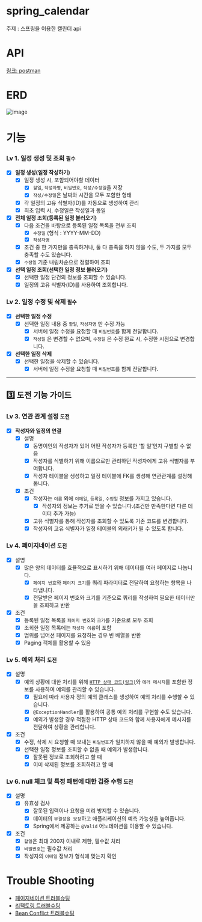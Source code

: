 # spring_calendar

주제 : 스프링을 이용한 캘린더 api

# API
[링크: postman](https://documenter.getpostman.com/view/18429295/2sAY4xAMVN)
# ERD
![image](https://github.com/user-attachments/assets/b7b044cf-019c-4e63-9a28-37ddb222f53e)

# 기능
### Lv 1. 일정 생성 및 조회  `필수`

- [x]  **일정 생성(일정 작성하기)**
    - [x]  일정 생성 시, 포함되어야할 데이터
        - [x]  `할일`, `작성자명`, `비밀번호`, `작성/수정일`을 저장
        - [x]  `작성/수정일`은 날짜와 시간을 모두 포함한 형태
    - [x]  각 일정의 고유 식별자(ID)를 자동으로 생성하여 관리
    - [x]  최초 입력 시, 수정일은 작성일과 동일
- [x]  **전체 일정 조회(등록된 일정 불러오기)**
    - [x]  다음 조건을 바탕으로 등록된 일정 목록을 전부 조회
        - [x]  `수정일` (형식 : YYYY-MM-DD)
        - [x]  `작성자명`
    - [x]  조건 중 한 가지만을 충족하거나, 둘 다 충족을 하지 않을 수도, 두 가지를 모두 충족할 수도 있습니다.
    - [x]  `수정일` 기준 내림차순으로 정렬하여 조회
- [x]  **선택 일정 조회(선택한 일정 정보 불러오기)**
    - [x]  선택한 일정 단건의 정보를 조회할 수 있습니다.
    - [x]  일정의 고유 식별자(ID)를 사용하여 조회합니다.

### Lv 2. 일정 수정 및 삭제  `필수`

- [x]  **선택한 일정 수정**
    - [x]  선택한 일정 내용 중 `할일`, `작성자명` 만 수정 가능
        - [x]  서버에 일정 수정을 요청할 때 `비밀번호`를 함께 전달합니다.
        - [x]  `작성일` 은 변경할 수 없으며, `수정일` 은 수정 완료 시, 수정한 시점으로 변경합니다.
- [x]  **선택한 일정 삭제**
    - [x]  선택한 일정을 삭제할 수 있습니다.
        - [x]  서버에 일정 수정을 요청할 때 `비밀번호`를 함께 전달합니다.

---

## 3️⃣ 도전 기능 가이드

### Lv 3. 연관 관계 설정  `도전`

- [x]  **작성자와 일정의 연결**
    - [x]  설명
        - [x]  동명이인의 작성자가 있어 어떤 작성자가 등록한 ‘할 일’인지 구별할 수 없음
        - [x]  작성자를 식별하기 위해 이름으로만 관리하던 작성자에게 고유 식별자를 부여합니다.
        - [x]  작성자 테이블을 생성하고 일정 테이블에 FK를 생성해 연관관계를 설정해 봅니다.
    - [x]  조건
        - [x]  작성자는 `이름` 외에 `이메일`, `등록일`, `수정일` 정보를 가지고 있습니다.
            - [x]  작성자의 정보는 추가로 받을 수 있습니다.(조건만 만족한다면 다른 데이터 추가 가능)
        - [x]  고유 식별자를 통해 작성자를 조회할 수 있도록 기존 코드를 변경합니다.
        - [x]  작성자의 고유 식별자가 일정 테이블의 외래키가 될 수 있도록 합니다.

### Lv 4. 페이지네이션  `도전`

- [x]  설명
    - [x]  많은 양의 데이터를 효율적으로 표시하기 위해 데이터를 여러 페이지로 나눕니다.
        - [x]  `페이지 번호`와 `페이지 크기`를 쿼리 파라미터로 전달하여 요청하는 항목을 나타냅니다.
        - [x]  전달받은 페이지 번호와 크기를 기준으로 쿼리를 작성하여 필요한 데이터만을 조회하고 반환
- [x]  조건
    - [x]  등록된 일정 목록을 `페이지 번호`와 `크기`를 기준으로 모두 조회
    - [x]  조회한 일정 목록에는 `작성자 이름`이 포함
    - [x]  범위를 넘어선 페이지를 요청하는 경우 빈 배열을 반환
    - [x]  Paging 객체를 활용할 수 있음

### Lv 5. 예외 처리  `도전`

- [x]  설명
    - [x]  예외 상황에 대한 처리를 위해 [`HTTP 상태 코드(링크)`](https://developer.mozilla.org/ko/docs/Web/HTTP/Status)와 `에러 메시지`를 포함한 정보를 사용하여 예외를 관리할 수 있습니다.
        - [x]  필요에 따라 사용자 정의 예외 클래스를 생성하여 예외 처리를 수행할 수 있습니다.
        - [x]  `@ExceptionHandler`를 활용하여 공통 예외 처리를 구현할 수도 있습니다.
        - [x]  예외가 발생할 경우 적절한 HTTP 상태 코드와 함께 사용자에게 메시지를 전달하여 상황을 관리합니다.
- [x]  조건
    - [x]  수정, 삭제 시 요청할 때 보내는 `비밀번호`가 일치하지 않을 때 예외가 발생합니다.
    - [x]  선택한 일정 정보를 조회할 수 없을 때 예외가 발생합니다.
        - [x]  잘못된 정보로 조회하려고 할 때
        - [x]  이미 삭제된 정보를 조회하려고 할 때

### Lv 6. null 체크 및 특정 패턴에 대한 검증 수행  `도전`

- [x]  설명
    - [x]  유효성 검사
        - [x]  잘못된 입력이나 요청을 미리 방지할 수 있습니다.
        - [x]  데이터의 `무결성을 보장`하고 애플리케이션의 예측 가능성을 높여줍니다.
        - [x]  Spring에서 제공하는 `@Valid` 어노테이션을 이용할 수 있습니다.
- [x]  조건
    - [x]  `할일`은 최대 200자 이내로 제한, 필수값 처리
    - [x]  `비밀번호`는 필수값 처리
    - [x]  작성자의 `이메일` 정보가 형식에 맞는지 확인

# Trouble Shooting
- [페이지네이션 트러블슈팅](https://velog.io/@alsqja2626/Trouble-Shooting-Spring-JDBC-%ED%8E%98%EC%9D%B4%EC%A7%80%EB%84%A4%EC%9D%B4%EC%85%98)
- [리팩토링 트러블슈팅](https://velog.io/@alsqja2626/Trouble-Shooting-%ED%9A%A8%EC%9C%A8%EA%B3%BC-%EA%B0%80%EB%8F%85%EC%84%B1%EC%9D%84-%EC%9C%84%ED%95%9C-%EB%A6%AC%ED%8E%99%ED%86%A0%EB%A7%81)
- [Bean Conflict 트러블슈팅](https://velog.io/@alsqja2626/TroubleShooting-ConflictingBeanDefinitionException-%EB%AC%B8%EC%A0%9C-%ED%95%B4%EA%B2%B0)
